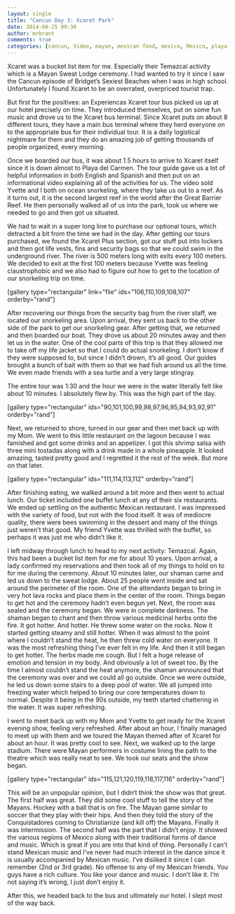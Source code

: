 ```yaml
---
layout: single
title: "Cancun Day 3: Xcaret Park"
date: 2014-08-25 09:30
author: mrbrant
comments: true
categories: [cancun, Video, mayan, mexican food, mexico, Mexico, playa del carmen, Video, snorkel, snorkeling, The Americas, xcaret]
---
```

Xcaret was a bucket list item for me. Especially their Temazcal activity which is a Mayan Sweat Lodge ceremony. I had wanted to try it since I saw the Cancun episode of Bridget’s Sexiest Beaches when I was in high school. Unfortunately I found Xcaret to be an overrated, overpriced tourist trap.

But first for the positives: an Experiencas Xcaret tour bus picked us up at our hotel precisely on time. They introduced themselves, put on some fun music and drove us to the Xcaret bus terminal. Since Xcaret puts on about 8 different tours, they have a main bus terminal where they herd everyone on to the appropriate bus for their individual tour. It is a daily logistical nightmare for them and they do an amazing job of getting thousands of people organized, every morning.

Once we boarded our bus, it was about 1.5 hours to arrive to Xcaret itself since it is down almost to Playa del Carmen. The tour guide gave us a lot of helpful information in both English and Spanish and then put on an informational video explaining all of the activities for us. The video sold Yvette and I both on ocean snorkeling, where they take us out to a reef. As it turns out, it is the second largest reef in the world after the Great Barrier Reef. He then personally walked all of us into the park, took us where we needed to go and then got us situated.

We had to wait in a super long line to purchase our optional tours, which detracted a bit from the time we had in the day. After getting our tours purchased, we found the Xcaret Plus section, got our stuff put into lockers and then got life vests, fins and security bags so that we could swim in the underground river. The river is 500 meters long with exits every 100 meters. We decided to exit at the first 100 meters because Yvette was feeling claustrophobic and we also had to figure out how to get to the location of our snorkeling trip on time.

[gallery type="rectangular" link="file" ids="106,110,109,108,107" orderby="rand"]

After recovering our things from the security bag from the river staff, we located our snorkeling area. Upon arrival, they sent us back to the other side of the park to get our snorkeling gear. After getting that, we returned and then boarded our boat. They drove us about 20 minutes away and then let us in the water. One of the cool parts of this trip is that they allowed me to take off my life jacket so that I could do actual snorkeling. I don’t know if they were supposed to, but since I didn’t drown, it’s all good. Our guides brought a bunch of bait with them so that we had fish around us all the time. We even made friends with a sea turtle and a very large stingray.

The entire tour was 1:30 and the hour we were in the water literally felt like about 10 minutes. I absolutely flew by. This was the high part of the day.

[gallery type="rectangular" ids="90,101,100,99,98,97,96,95,94,93,92,91" orderby="rand"]

Next, we returned to shore, turned in our gear and then met back up with my Mom. We went to this little restaurant on the lagoon because I was famished and got some drinks and an appetizer. I got this shrimp salsa with three mini tostadas along with a drink made in a whole pineapple. It looked amazing, tasted pretty good and I regretted it the rest of the week. But more on that later.

[gallery type="rectangular" ids="111,114,113,112" orderby="rand"]

After finishing eating, we walked around a bit more and then went to actual lunch. Our ticket included one buffet lunch at any of their six restaurants. We ended up settling on the authentic Mexican restaurant. I was impressed with the variety of food, but not with the food itself. It was of mediocre quality, there were bees swimming in the dessert and many of the things just weren’t that good. My friend Yvette was thrilled with the buffet, so perhaps it was just me who didn’t like it.

I left midway through lunch to head to my next activity: Temazcal. Again, this had been a bucket list item for me for about 10 years. Upon arrival, a lady confirmed my reservations and then took all of my things to hold on to for me during the ceremony. About 10 minutes later, our shaman came and led us down to the sweat lodge. About 25 people went inside and sat around the perimeter of the room. One of the attendants began to bring in very hot lava rocks and place them in the center of the room. Things began to get hot and the ceremony hadn’t even begun yet. Next, the room was sealed and the ceremony began. We were in complete darkness. The shaman began to chant and then throw various medicinal herbs onto the fire. It got hotter. And hotter. He threw some water on the rocks. Now it started getting steamy and still hotter. When it was almost to the point where I couldn’t stand the heat, he then threw cold water on everyone. It was the most refreshing thing I’ve ever felt in my life. And then it still began to get hotter. The herbs made me cough. But I felt a huge release of emotion and tension in my body. And obviously a lot of sweat too. By the time I almost couldn’t stand the heat anymore, the shaman announced that the ceremony was over and we could all go outside. Once we were outside, he led us down some stairs to a deep pool of water. We all jumped into freezing water which helped to bring our core temperatures down to normal. Despite it being in the 90s outside, my teeth started chattering in the water. It was super refreshing.

I went to meet back up with my Mom and Yvette to get ready for the Xcaret evening show, feeling very refreshed. After about an hour, I finally managed to meet up with them and we toured the Mayan themed after of Xcaret for about an hour. It was pretty cool to see. Next, we walked up to the large stadium. There were Mayan performers in costume lining the path to the theatre which was really neat to see. We took our seats and the show began.

[gallery type="rectangular" ids="115,121,120,119,118,117,116" orderby="rand"]

This will be an unpopular opinion, but I didn’t think the show was that great. The first half was great. They did some cool stuff to tell the story of the Mayans. Hockey with a ball that is on fire. The Mayan game similar to soccer that they play with their hips. And then they told the story of the Conquistadores coming to Christianize (and kill off) the Mayans. Finally it was intermission. The second half was the part that I didn’t enjoy. It showed the various regions of Mexico along with their traditional forms of dance and music. Which is great if you are into that kind of thing. Personally I can’t stand Mexican music and I’ve never had much interest in the dance since it is usually accompanied by Mexican music. I’ve disliked it since I can remember (2nd or 3rd grade). No offense to any of my Mexican friends. You guys have a rich culture. You like your dance and music. I don’t like it. I’m not saying it’s wrong, I just don’t enjoy it.

After this, we headed back to the bus and ultimately our hotel. I slept most of the way back.
